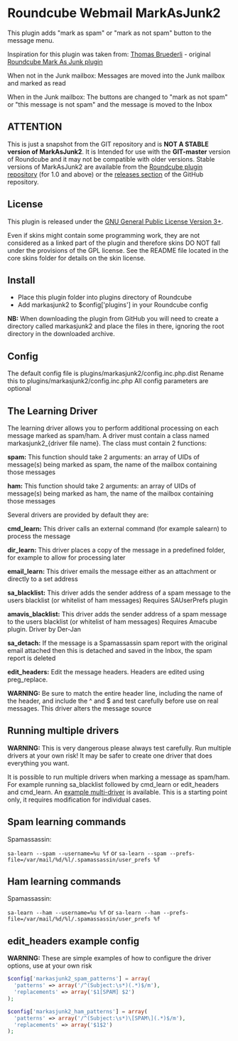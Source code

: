 Roundcube Webmail MarkAsJunk2
=============================
This plugin adds "mark as spam" or "mark as not spam" button to the message
menu.

Inspiration for this plugin was taken from:
[Thomas Bruederli][thomas] - original
[Roundcube Mark As Junk plugin][rcmaj]

When not in the Junk mailbox:
  Messages are moved into the Junk mailbox and marked as read

When in the Junk mailbox:
  The buttons are changed to "mark as not spam" or "this message is not spam"
  and the message is moved to the Inbox

ATTENTION
---------
This is just a snapshot from the GIT repository and is **NOT A STABLE version
of MarkAsJunk2**. It is Intended for use with the **GIT-master** version of
Roundcube and it may not be compatible with older versions. Stable versions of
MarkAsJunk2 are available from the [Roundcube plugin repository][rcplugrepo]
(for 1.0 and above) or the [releases section][releases] of the GitHub
repository.

License
-------
This plugin is released under the [GNU General Public License Version 3+][gpl].

Even if skins might contain some programming work, they are not considered
as a linked part of the plugin and therefore skins DO NOT fall under the
provisions of the GPL license. See the README file located in the core skins
folder for details on the skin license.

Install
-------
* Place this plugin folder into plugins directory of Roundcube
* Add markasjunk2 to $config['plugins'] in your Roundcube config

**NB:** When downloading the plugin from GitHub you will need to create a
directory called markasjunk2 and place the files in there, ignoring the root
directory in the downloaded archive.

Config
------
The default config file is plugins/markasjunk2/config.inc.php.dist
Rename this to plugins/markasjunk2/config.inc.php
All config parameters are optional

The Learning Driver
-------------------
The learning driver allows you to perform additional processing on each message
marked as spam/ham. A driver must contain a class named markasjunk2_{driver
file name}. The class must contain 2 functions:

**spam:** This function should take 2 arguments: an array of UIDs of message(s)
being marked as spam, the name of the mailbox containing those messages

**ham:** This function should take 2 arguments: an array of UIDs of message(s)
being marked as ham, the name of the mailbox containing those messages

Several drivers are provided by default they are:

**cmd_learn:** This driver calls an external command (for example salearn) to
process the message

**dir_learn:** This driver places a copy of the message in a predefined folder,
for example to allow for processing later

**email_learn:** This driver emails the message either as an attachment or
directly to a set address

**sa_blacklist:** This driver adds the sender address of a spam message to the
users blacklist (or whitelist of ham messages) Requires SAUserPrefs plugin

**amavis_blacklist:** This driver adds the sender address of a spam message to
the users blacklist (or whitelist of ham messages) Requires Amacube plugin.
Driver by Der-Jan

**sa_detach:** If the message is a Spamassassin spam report with the original
email attached then this is detached and saved in the Inbox, the spam report is
deleted

**edit_headers:** Edit the message headers. Headers are edited using
preg_replace.

**WARNING:** Be sure to match the entire header line, including the name of the
header, and include the ^ and $ and test carefully before use on real messages.
This driver alters the message source

Running multiple drivers
------------------------
**WARNING:** This is very dangerous please always test carefully. Run multiple
drivers at your own risk! It may be safer to create one driver that does
everything you want.

It is possible to run multiple drivers when marking a message as spam/ham. For
example running sa_blacklist followed by cmd_learn or edit_headers and
cmd_learn. An [example multi-driver][multidriver] is available. This is a
starting point only, it requires modification for individual cases.

Spam learning commands
----------------------
Spamassassin:

```sa-learn --spam --username=%u %f``` or
```sa-learn --spam --prefs-file=/var/mail/%d/%l/.spamassassin/user_prefs %f```

Ham learning commands
---------------------
Spamassassin:

```sa-learn --ham --username=%u %f``` or
```sa-learn --ham --prefs-file=/var/mail/%d/%l/.spamassassin/user_prefs %f```

edit_headers example config
---------------------------
**WARNING:** These are simple examples of how to configure the driver options,
use at your own risk

```php
$config['markasjunk2_spam_patterns'] = array(
  'patterns' => array('/^(Subject:\s*)(.*)$/m'),
  'replacements' => array('$1[SPAM] $2')
);
```

```php
$config['markasjunk2_ham_patterns'] = array(
  'patterns' => array('/^(Subject:\s*)\[SPAM\](.*)$/m'),
  'replacements' => array('$1$2')
);
```

[thomas]: mailto:roundcube@gmail.com
[rcmaj]: http://github.com/roundcube/roundcubemail/tree/master/plugins/markasjunk
[rcplugrepo]: http://plugins.roundcube.net/packages/johndoh/markasjunk2
[releases]: http://github.com/JohnDoh/Roundcube-Plugin-Mark-as-Junk-2/releases
[gpl]: http://www.gnu.org/licenses/gpl.html
[multidriver]: http://gist.github.com/JohnDoh/8173505
